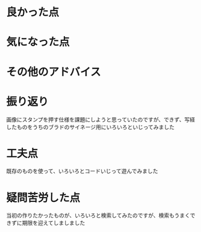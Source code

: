 # 良かった点


# 気になった点


# その他のアドバイス


# 振り返り
画像にスタンプを押す仕様を課題にしようと思っていたのですが、できず、写経したものをうちのブラドのサイネージ用にいろいろといじってみました

# 工夫点
既存のものを使って、いろいろとコードいじって遊んでみました

# 疑問苦労した点
当初の作りたかったものが、いろいろと検索してみたのですが、検索もうまくできずに期限を迎えてしましました